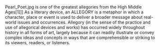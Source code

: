 Pearl_Poet.jpg is one of the greatest allegories from the High Middle Ages[1]]] As a literary device, an ALLEGORY is a metaphor in which a character, place or event is used to deliver a broader message about real-world issues and occurrences. Allegory (in the sense of the practice and use of allegorical devices and works) has occurred widely throughout history in all forms of art, largely because it can readily illustrate or convey complex ideas and concepts in ways that are comprehensible or striking to its viewers, readers, or listeners.
